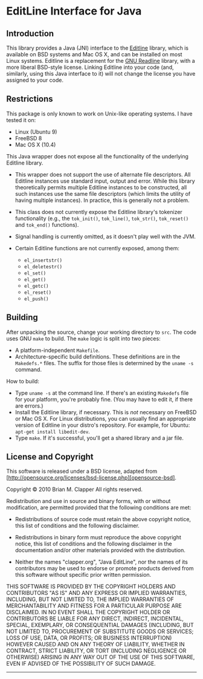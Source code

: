 EditLine Interface for Java
===========================

## Introduction

This library provides a Java (JNI) interface to the [Editline][editline]
library, which is available on BSD systems and Mac OS X, and can be
installed on most Linux systems. Editline is a replacement for the [GNU
Readline][readline] library, with a more liberal BSD-style license. Linking
Editline into your code (and, similarly, using this Java interface to it)
will not change the license you have assigned to your code.

[readline]: http://tiswww.case.edu/php/chet/readline/rltop.html
[editline]: http://www.thrysoee.dk/editline/

## Restrictions

This package is only known to work on Unix-like operating systems. I have
tested it on:

- Linux (Ubuntu 9)
- FreeBSD 8
- Mac OS X (10.4)

This Java wrapper does not expose all the functionality of the underlying
Editline library.

* This wrapper does not support the use of alternate file descriptors. All
  Editline instances use standard input, output and error. While this
  library theoretically permits multiple Editline instances to be
  constructed, all such instances use the same file descriptors (which
  limits the utility of having multiple instances). In practice, this is
  generally not a problem.

* This class does not currently expose the Editline library's tokenizer
  functionality (e.g., the `tok_init()`, `tok_line()`, `tok_str()`,
  `tok_reset()` and `tok_end()` functions).

* Signal handling is currently omitted, as it doesn't play well with the JVM.

* Certain Editline functions are not currently exposed, among them:

  - `el_insertstr()`
  - `el_deletestr()`
  - `el_set()`
  - `el_get()`
  - `el_getc()`
  - `el_reset()`
  - `el_push()`

## Building

After unpacking the source, change your working directory to `src`. The
code uses GNU `make` to build. The `make` logic is split into two pieces:

* A platform-independent `Makefile`.
* Architecture-specific build definitions. These definitions are in the
  `Makedefs.*` files. The suffix for those files is determined by the
  `uname -s` command.

How to build:

* Type `uname -s` at the command line. If there's an existing `Makedefs` file
  for your platform, you're probably fine. (You may have to edit it, if there
  are errors.)
* Install the Editline library, if necessary. This is *not* necessary on
  FreeBSD or Mac OS X. For Linux distributions, you can usually find an
  appropriate version of Editline in your distro's repository. For example,
  for Ubuntu: `apt-get install libedit-dev`.
* Type `make`. If it's successful, you'll get a shared library and a jar
  file.

## License and Copyright

This software is released under a BSD license, adapted from
[http://opensource.org/licenses/bsd-license.php][opensource-bsd].

[opensource-bsd]: http://opensource.org/licenses/bsd-license.php

Copyright &copy; 2010 Brian M. Clapper
All rights reserved.

Redistribution and use in source and binary forms, with or without
modification, are permitted provided that the following conditions are met:

* Redistributions of source code must retain the above copyright notice,
  this list of conditions and the following disclaimer.

* Redistributions in binary form must reproduce the above copyright notice,
  this list of conditions and the following disclaimer in the documentation
  and/or other materials provided with the distribution.

* Neither the names "clapper.org", "Java EditLine", nor the names of its
  contributors may be used to endorse or promote products derived from this
  software without specific prior written permission.

THIS SOFTWARE IS PROVIDED BY THE COPYRIGHT HOLDERS AND CONTRIBUTORS "AS IS"
AND ANY EXPRESS OR IMPLIED WARRANTIES, INCLUDING, BUT NOT LIMITED TO, THE
IMPLIED WARRANTIES OF MERCHANTABILITY AND FITNESS FOR A PARTICULAR PURPOSE
ARE DISCLAIMED. IN NO EVENT SHALL THE COPYRIGHT HOLDER OR CONTRIBUTORS BE
LIABLE FOR ANY DIRECT, INDIRECT, INCIDENTAL, SPECIAL, EXEMPLARY, OR
CONSEQUENTIAL DAMAGES (INCLUDING, BUT NOT LIMITED TO, PROCUREMENT OF
SUBSTITUTE GOODS OR SERVICES; LOSS OF USE, DATA, OR PROFITS; OR BUSINESS
INTERRUPTION) HOWEVER CAUSED AND ON ANY THEORY OF LIABILITY, WHETHER IN
CONTRACT, STRICT LIABILITY, OR TORT (INCLUDING NEGLIGENCE OR OTHERWISE)
ARISING IN ANY WAY OUT OF THE USE OF THIS SOFTWARE, EVEN IF ADVISED OF THE
POSSIBILITY OF SUCH DAMAGE.

---

